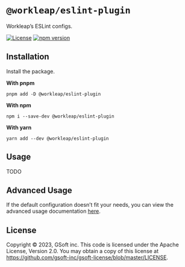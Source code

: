 # `@workleap/eslint-plugin`
Workleap’s ESLint configs.

[![License](https://img.shields.io/badge/License-Apache_2.0-blue.svg)](../../LICENSE)
[![npm version](https://img.shields.io/npm/v/@workleap/eslint-plugin)](https://www.npmjs.com/package/@workleap/eslint-plugin)

## Installation

Install the package.

**With pnpm**
```shell
pnpm add -D @workleap/eslint-plugin
```

**With npm**
```shell
npm i --save-dev @workleap/eslint-plugin
```

**With yarn**
```shell
yarn add --dev @workleap/eslint-plugin
```

## Usage

TODO

## Advanced Usage

If the default configuration doesn’t fit your needs, you can view the advanced usage documentation [here](./ADVANCED_USAGE.md).

## License

Copyright © 2023, GSoft inc. This code is licensed under the Apache License, Version 2.0. You may obtain a copy of this license at https://github.com/gsoft-inc/gsoft-license/blob/master/LICENSE.
